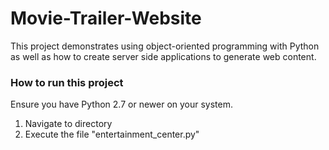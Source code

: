 # Movie-Trailer-Website
This project demonstrates using object-oriented programming with Python as well as
how to create server side applications to generate web content.

<h3> How to run this project </h3>
Ensure you have Python 2.7 or newer on your system.
<ol>
  <li> Navigate to directory </li>
  <li> Execute the file "entertainment_center.py"</li>
</ol>
